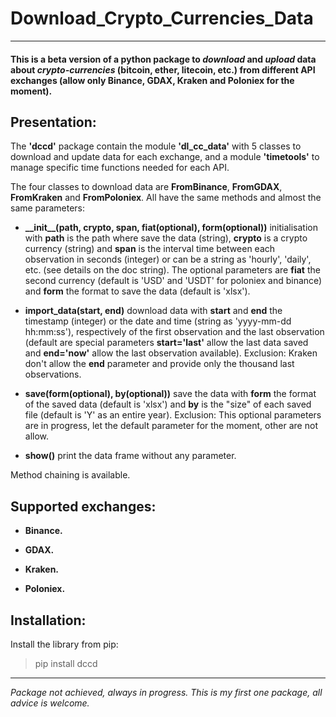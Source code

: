 # Download_Crypto_Currencies_Data
***
#### This is a beta version of a python package to *download* and *upload* data about *crypto-currencies* (bitcoin, ether, litecoin, etc.) from different API exchanges (allow only Binance, GDAX, Kraken and Poloniex for the moment).

## Presentation:

The **'dccd'** package contain the module **'dl_cc_data'** with 5 classes to download and update data for each exchange, and a module **'timetools'** to manage specific time functions needed for each API.

The four classes to download data are **FromBinance**, **FromGDAX**, **FromKraken** and **FromPoloniex**. All have the same methods and almost the same parameters: 
- **\_\_init\_\_(path, crypto, span, fiat(optional), form(optional))** initialisation with **path** is the path where save the data (string), **crypto** is a crypto currency (string) and **span** is the interval time between each observation in seconds (integer) or can be a string as 'hourly', 'daily', etc. (see details on the doc string). The optional parameters are **fiat** the second currency (default is 'USD' and 'USDT' for poloniex and binance) and **form** the format to save the data (default is 'xlsx').

- **import\_data(start, end)** download data with **start** and **end** the timestamp (integer) or the date and time (string as 'yyyy-mm-dd hh:mm:ss'), respectively of the first observation and the last observation (default are special parameters **start='last'** allow the last data saved and **end='now'** allow the last observation available). Exclusion: Kraken don't allow the **end** parameter and provide only the thousand last observations.

- **save(form(optional), by(optional))** save the data with **form** the format of the saved data (default is 'xlsx') and **by** is the "size" of each saved file (default is 'Y' as an entire year). Exclusion: This optional parameters are in progress, let the default parameter for the moment, other are not allow.

- **show()** print the data frame without any parameter. 

Method chaining is available.

## Supported exchanges:

- **Binance.**

- **GDAX.**

- **Kraken.**

- **Poloniex.**

## Installation:

Install the library from pip:

> pip install dccd

***
*Package not achieved, always in progress. This is my first one package, all advice is welcome.*
